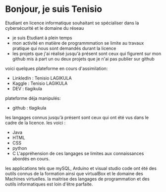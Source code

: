 # Bonjour, je suis Tenisio

Etudiant en licence informatique souhaitant se spécialiser dans la cybersécurité et le domaine du réseau 

- je suis Etudiant à plein temps
- mon activité en matière de programmmation se limite au travaux pratique qui nous sont demandés durant la licence
- les projets que j'ai réalisé jusqu'à présent sont ceux qui figurent sur mon github mis à part un ou deux projets que je n'ai pas publier sur github

voici quelques plateforme en cours d'assimilation:
- LinkledIn : Tenisio LAGIKULA
- Kaggle : Tenisio LAGIKULA
- DEV : tlagikula

plateforme déja manipulés:
- github : tlagikula

les langages connus jusqu'à présent sont ceux qui ont été vus dans le cadre de la licence.
les voici : 
- Java
- HTML
- CSS
- python
- C
L'appréhension de ces langages se limites aux connaissances abordés en cours.

les applications tels que mySQL, Arduino et visual studio code ont été des outils connus de la formation ainsi que virtualBox et le domaine des Machines virtuelles.
la maitrise des langages de programmation et des outils informatiques est loin d'être parfaite.
  



